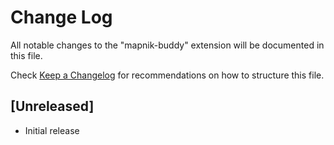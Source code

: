 # Change Log

All notable changes to the "mapnik-buddy" extension will be documented in this file.

Check [Keep a Changelog](http://keepachangelog.com/) for recommendations on how to structure this file.

## [Unreleased]

- Initial release